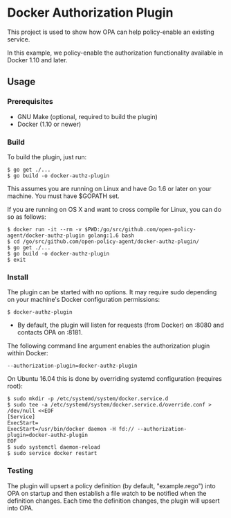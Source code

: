 # Docker Authorization Plugin

This project is used to show how OPA can help policy-enable an existing service.

In this example, we policy-enable the authorization functionality available in Docker 1.10 and later.

## Usage

### Prerequisites

- GNU Make (optional, required to build the plugin)
- Docker (1.10 or newer)

### Build

To build the plugin, just run:

    $ go get ./...
    $ go build -o docker-authz-plugin

This assumes you are running on Linux and have Go 1.6 or later on your machine. You must have $GOPATH set.

If you are running on OS X and want to cross compile for Linux, you can do so as follows:

    $ docker run -it --rm -v $PWD:/go/src/github.com/open-policy-agent/docker-authz-plugin golang:1.6 bash
    $ cd /go/src/github.com/open-policy-agent/docker-authz-plugin/
    $ go get ./...
    $ go build -o docker-authz-plugin
    $ exit

### Install

The plugin can be started with no options. It may require sudo depending on your machine's Docker configuration permissions:

    $ docker-authz-plugin

- By default, the plugin will listen for requests (from Docker) on :8080 and contacts OPA on :8181.

The following command line argument enables the authorization plugin within Docker:

    --authorization-plugin=docker-authz-plugin

On Ubuntu 16.04 this is done by overriding systemd configuration (requires root):

    $ sudo mkdir -p /etc/systemd/system/docker.service.d
    $ sudo tee -a /etc/systemd/system/docker.service.d/override.conf > /dev/null <<EOF
    [Service]
    ExecStart=
    ExecStart=/usr/bin/docker daemon -H fd:// --authorization-plugin=docker-authz-plugin
    EOF
    $ sudo systemctl daemon-reload
    $ sudo service docker restart

### Testing

The plugin will upsert a policy definition (by default, "example.rego") into OPA on startup and then establish a file watch to be notified when the definition changes. Each time the definition changes, the plugin will upsert into OPA.
